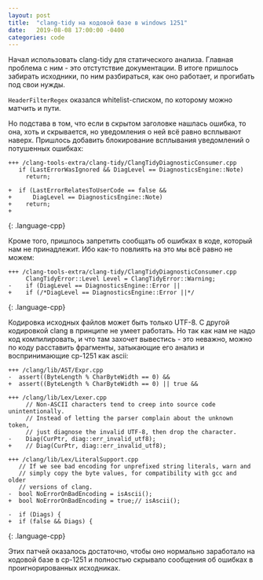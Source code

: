 ```yaml
---
layout: post
title:  "clang-tidy на кодовой базе в windows 1251"
date:   2019-08-08 17:00:00 -0400
categories: code
---
```


Начал использовать clang-tidy для статического анализа. Главная проблема с ним - это отстутствие документации. В итоге пришлось забирать исходники, по ним разбираться, как оно работает, и прогибать под свои нужды.

`HeaderFilterRegex` оказался whitelist-списком, по которому можно матчить и пути.

Но подстава в том, что если в скрытом заголовке нашлась ошибка, то она, хоть и скрывается, но уведомления о ней всё равно всплывают наверх. Пришлось добавить блокирование всплывания уведомлений о потушенных ошибках:
~~~~~
+++ /clang-tools-extra/clang-tidy/ClangTidyDiagnosticConsumer.cpp
   if (LastErrorWasIgnored && DiagLevel == DiagnosticsEngine::Note)
     return;
 
+  if (LastErrorRelatesToUserCode == false &&
+      DiagLevel == DiagnosticsEngine::Note)
+    return;
+
~~~~~
{: .language-cpp}

Кроме того, пришлось запретить сообщать об ошибках в коде, который нам не принадлежит. Ибо как-то повлиять на это мы всё равно не можем:
~~~~~
+++ /clang-tools-extra/clang-tidy/ClangTidyDiagnosticConsumer.cpp
     ClangTidyError::Level Level = ClangTidyError::Warning;
-    if (DiagLevel == DiagnosticsEngine::Error ||
+    if (/*DiagLevel == DiagnosticsEngine::Error ||*/
~~~~~
{: .language-cpp}

Кодировка исходных файлов может быть только UTF-8. С другой кодировкой clang в принципе не умеет работать. Но так как нам не надо код компилировать, и что там захочет вывестись - это неважно, можно по коду расставить фрагменты, затыкающие его анализ и воспринимающие cp-1251 как ascii:
~~~~~
+++ /clang/lib/AST/Expr.cpp
-  assert((ByteLength % CharByteWidth == 0) &&
+  assert((ByteLength % CharByteWidth == 0) || true &&

+++ /clang/lib/Lex/Lexer.cpp
     // Non-ASCII characters tend to creep into source code unintentionally.
     // Instead of letting the parser complain about the unknown token,
     // just diagnose the invalid UTF-8, then drop the character.
-    Diag(CurPtr, diag::err_invalid_utf8);
+    // Diag(CurPtr, diag::err_invalid_utf8);
 
+++ /clang/lib/Lex/LiteralSupport.cpp
   // If we see bad encoding for unprefixed string literals, warn and
   // simply copy the byte values, for compatibility with gcc and older
   // versions of clang.
-  bool NoErrorOnBadEncoding = isAscii();
+  bool NoErrorOnBadEncoding = true;// isAscii();
 
-  if (Diags) {
+  if (false && Diags) {
~~~~~
{: .language-cpp}

Этих патчей оказалось достаточно, чтобы оно нормально заработало на кодовой базе в cp-1251 и полностью скрывало сообщения об ошибках в проигнорированных исходниках.

